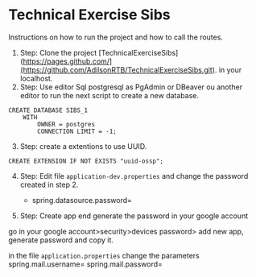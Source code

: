 # Technical Exercise Sibs

Instructions on how to run the project and how to call the routes.

1. Step: Clone the project [TechnicalExerciseSibs](https://pages.github.com/](https://github.com/AdilsonRTB/TechnicalExerciseSibs.git). in your localhost.
2. Step: Use editor Sql postgresql as PgAdmin or DBeaver ou another editor to run the next script to create a new database.
```
CREATE DATABASE SIBS_1
	WITH 
		OWNER = postgres
		CONNECTION LIMIT = -1;
 ```  
3. Step: create a extentions to use UUID.
```
CREATE EXTENSION IF NOT EXISTS "uuid-ossp";
```

4. Step: Edit file `application-dev.properties` and change the password created in step 2.
	
	* spring.datasource.password=<password database>
	
5. Step: Create app end generate the password in your google account 
	
go in your google account>security>devices password>
add new app, generate password and copy it.

in the file `application.properties` change the parameters
spring.mail.username=<add your email>
spring.mail.password=<password generate in your google account>
	

